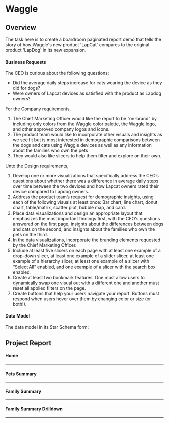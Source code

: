 # Waggle

## Overview
The task here is to create a boardroom paginated report demo that tells the story of how Waggle's new product 'LapCat' compares to the original product 'LapDog' in its new expansion.

#### Business Requests 

The CEO is curious about the following questions:

* Did the average daily steps increase for cats wearing the device as they did for dogs?
* Were owners of Lapcat devices as satisfied with the product as Lapdog owners?

For the Company requirements, 

1. The Chief Marketing Officer would like the report to be “on-brand” by including only colors from the Waggle color palette, the Waggle logo, and other approved company logos and icons.
2. The product team would like to incorporate other visuals and insights as we see fit but is most interested in demographic comparisons between the dogs and cats using Waggle devices as well as any information about the families who own the pets
3. They would also like slicers to help them filter and explore on their own.

Unto the Design requirements,

1. Develop one or more visualizations that specifically address the CEO’s questions about whether there was a difference in average daily steps over time between the two devices and how Lapcat owners rated their device compared to Lapdog owners.
2. Address the product team’s request for demographic insights, using each of the following visuals at least once: Bar chart, line chart, donut chart, table/matrix, scatter plot, bubble map, and card.
3. Place data visualizations and design an appropriate layout that emphasizes the most important findings first, with the CEO's questions answered on the first page, insights about the differences between dogs and cats on the second, and insights about the families who own the pets on the third.
4. In the data visualizations, incorporate the branding elements requested by the Chief Marketing Officer.
5. Include at least five slicers on each page with at least one example of a drop-down slicer, at least one example of a slider slicer, at least one example of a hierarchy slicer, at least one example of a slicer with “Select All” enabled, and one example of a slicer with the search box enabled.
6. Create at least two bookmark features. One must allow users to dynamically swap one visual out with a different one and another must reset all applied filters on the page.
7. Create buttons that help your users navigate your report. Buttons must respond when users hover over them by changing color or size (or both!).





#### Data Model
The data model in its Star Schema form:




## Project Report
#### Home 
----

#### Pets Summary
----

#### Family Summary
----

#### Family Summary Drilldown
----

